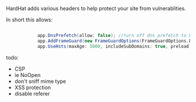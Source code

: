 HardHat adds various headers to help protect your site from vulnerablities.


In short this allows:


```csharp

            app.DnsPrefetch(allow: false); //turn off dns prefetch to keep privacy of users on site
            app.AddFrameGuard(new FrameGuardOptions(FrameGuardOptions.FrameGuard.SAMEORIGIN)); //prevent content from being loaded in an iframe unless its within the same origin
            app.UseHsts(maxAge: 5000, includeSubDomains: true, preload: false); //enforce hsts


```

todo:

* CSP
* ie NoOpen
* don't sniff mime type
* XSS protection
* disable referer

